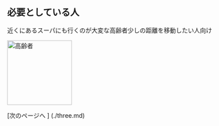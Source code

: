 ## 必要としている人

近くにあるスーパにも行くのが大変な高齢者少しの距離を移動したい人向け

<img width="150px" alt="高齢者" src="http://kids.wanpug.com/illust/illust2242.png">

[次のページへ ] (./three.md)
